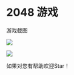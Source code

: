 # 2048 游戏

游戏截图

![](https://ws1.sinaimg.cn/large/006mS5wEgy1fumy6n8lpkj311y0lcq3r.jpg)

![](https://ws1.sinaimg.cn/large/006mS5wEgy1fumy747s2pj30u01qgwgn.jpg)

如果对您有帮助欢迎Star！